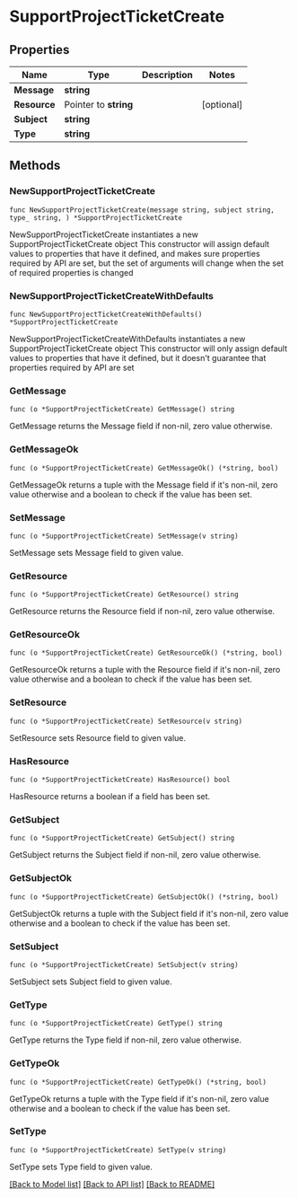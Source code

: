 # SupportProjectTicketCreate

## Properties

Name | Type | Description | Notes
------------ | ------------- | ------------- | -------------
**Message** | **string** |  | 
**Resource** | Pointer to **string** |  | [optional] 
**Subject** | **string** |  | 
**Type** | **string** |  | 

## Methods

### NewSupportProjectTicketCreate

`func NewSupportProjectTicketCreate(message string, subject string, type_ string, ) *SupportProjectTicketCreate`

NewSupportProjectTicketCreate instantiates a new SupportProjectTicketCreate object
This constructor will assign default values to properties that have it defined,
and makes sure properties required by API are set, but the set of arguments
will change when the set of required properties is changed

### NewSupportProjectTicketCreateWithDefaults

`func NewSupportProjectTicketCreateWithDefaults() *SupportProjectTicketCreate`

NewSupportProjectTicketCreateWithDefaults instantiates a new SupportProjectTicketCreate object
This constructor will only assign default values to properties that have it defined,
but it doesn't guarantee that properties required by API are set

### GetMessage

`func (o *SupportProjectTicketCreate) GetMessage() string`

GetMessage returns the Message field if non-nil, zero value otherwise.

### GetMessageOk

`func (o *SupportProjectTicketCreate) GetMessageOk() (*string, bool)`

GetMessageOk returns a tuple with the Message field if it's non-nil, zero value otherwise
and a boolean to check if the value has been set.

### SetMessage

`func (o *SupportProjectTicketCreate) SetMessage(v string)`

SetMessage sets Message field to given value.


### GetResource

`func (o *SupportProjectTicketCreate) GetResource() string`

GetResource returns the Resource field if non-nil, zero value otherwise.

### GetResourceOk

`func (o *SupportProjectTicketCreate) GetResourceOk() (*string, bool)`

GetResourceOk returns a tuple with the Resource field if it's non-nil, zero value otherwise
and a boolean to check if the value has been set.

### SetResource

`func (o *SupportProjectTicketCreate) SetResource(v string)`

SetResource sets Resource field to given value.

### HasResource

`func (o *SupportProjectTicketCreate) HasResource() bool`

HasResource returns a boolean if a field has been set.

### GetSubject

`func (o *SupportProjectTicketCreate) GetSubject() string`

GetSubject returns the Subject field if non-nil, zero value otherwise.

### GetSubjectOk

`func (o *SupportProjectTicketCreate) GetSubjectOk() (*string, bool)`

GetSubjectOk returns a tuple with the Subject field if it's non-nil, zero value otherwise
and a boolean to check if the value has been set.

### SetSubject

`func (o *SupportProjectTicketCreate) SetSubject(v string)`

SetSubject sets Subject field to given value.


### GetType

`func (o *SupportProjectTicketCreate) GetType() string`

GetType returns the Type field if non-nil, zero value otherwise.

### GetTypeOk

`func (o *SupportProjectTicketCreate) GetTypeOk() (*string, bool)`

GetTypeOk returns a tuple with the Type field if it's non-nil, zero value otherwise
and a boolean to check if the value has been set.

### SetType

`func (o *SupportProjectTicketCreate) SetType(v string)`

SetType sets Type field to given value.



[[Back to Model list]](../README.md#documentation-for-models) [[Back to API list]](../README.md#documentation-for-api-endpoints) [[Back to README]](../README.md)


